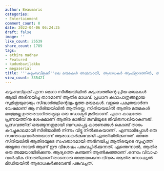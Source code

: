 ```yaml
---
author: Beaumaris
categories:
- Entertainment
comment_count: 0
date: 2022-04-06 06:24:25
draft: false
image: ''
like_count: 25539
share_count: 1789
tags:
- athira madhav
- Featured
- kudumbavilakku
- megaserial
title: '''കുടുംബവിളക്കി''ലെ മരുമകൾ അമ്മയായി, ആരാധകർ ആഹ്ളാദത്തിൽ, ആദ്യത്തെ കണ്മണി ആണാണ്'
view_count: 335421
---
```


കുടുംബവിളക്ക് എന്ന മെഗാ സീരിയയിലിൽ കുടുംബത്തിന്റെ പ്രിയ മരുമകൾ ആയി അഭിനയിച്ച താരമാണ് ആതിര മാധവ്. പ്രധാന കഥാപാത്രങ്ങളായ സുമിത്രയുടെയും സിദ്ധാർത്ഥിന്റെയും മൂത്ത മരുമകൾ. വളരെ പക്വതയാർന്ന വേഷമാണ് ആ സീരിയയിലിൽ ആതിരയ്ക്കു. സീരിയയലിൽ ആതിര മരുമകൾ മാത്രമല്ല ഉത്തരവാദിത്തമുള്ള ഒരു ഡോക്ടർ കൂടിയാണ്. ഏറെ കാലത്തേ പ്രണയത്തിനു ശേഷമാണ് ആതിര രാജീവ് തമ്പിയുടെ ജീവിതസഖിയാകുന്നത്. പ്രസവത്തിന് ഒരുങ്ങുന്നതുമായി ബന്ധപ്പെട്ട കാരണങ്ങൾ കൊണ്ട് താരം കുറച്ചുകാലമായി സീരിയലിൽ നിന്നും വിട്ടു നിൽക്കുകയാണ് . എന്നാലിപ്പോൾ ഒരു സന്തോഷവാർത്തയാണ് ആരാധകർക്കുവേണ്ടി എത്തിയിരിക്കുന്നത്. അതേ സീരിയലിൽ ആതിരയുടെ സഹതാരമായി അഭിനയിച്ച ആതിരയുടെ സുഹൃത്ത് അമൃതാ നായർ ആണ് ഈ വിശേഷം പങ്കുവച്ചിരിക്കുന്നത്. എന്തെന്നാൽ, ആതിര ഒരു അമ്മയായിരിക്കുന്നു. ആദ്യത്തെ കണ്മണി ആൺകുഞ്ഞാണ് .ഒന്നാം വിവാഹ വാർഷിക ദിനത്തിലാണ് താനൊരു അമ്മയാകുന്ന വിവരം ആതിര സോഷ്യൽ മീഡിയയിൽ ആരാധകർക്കുവേണ്ടി പങ്കുവച്ചത്.